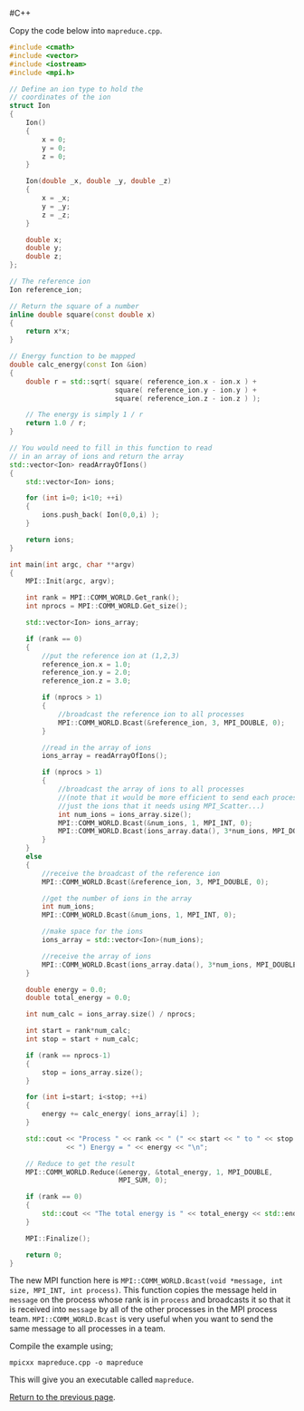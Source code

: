 #C++

Copy the code below into `mapreduce.cpp`.

```c++
#include <cmath>
#include <vector>
#include <iostream>
#include <mpi.h>

// Define an ion type to hold the
// coordinates of the ion
struct Ion
{
    Ion()
    {
        x = 0;
        y = 0;
        z = 0;
    }

    Ion(double _x, double _y, double _z)
    {
        x = _x;
        y = _y;
        z = _z;
    }

    double x;
    double y;
    double z;
};

// The reference ion
Ion reference_ion;

// Return the square of a number
inline double square(const double x)
{
    return x*x;
}

// Energy function to be mapped
double calc_energy(const Ion &ion)
{
    double r = std::sqrt( square( reference_ion.x - ion.x ) + 
                          square( reference_ion.y - ion.y ) +
                          square( reference_ion.z - ion.z ) );

    // The energy is simply 1 / r
    return 1.0 / r;
}

// You would need to fill in this function to read
// in an array of ions and return the array
std::vector<Ion> readArrayOfIons()
{
    std::vector<Ion> ions;

    for (int i=0; i<10; ++i)
    {
        ions.push_back( Ion(0,0,i) );
    }

    return ions;
}

int main(int argc, char **argv)
{
    MPI::Init(argc, argv);

    int rank = MPI::COMM_WORLD.Get_rank();
    int nprocs = MPI::COMM_WORLD.Get_size();

    std::vector<Ion> ions_array;

    if (rank == 0)
    {
        //put the reference ion at (1,2,3)
        reference_ion.x = 1.0;
        reference_ion.y = 2.0;
        reference_ion.z = 3.0;

        if (nprocs > 1)
        { 
            //broadcast the reference ion to all processes
            MPI::COMM_WORLD.Bcast(&reference_ion, 3, MPI_DOUBLE, 0);
        }

        //read in the array of ions
        ions_array = readArrayOfIons();

        if (nprocs > 1)
        {
            //broadcast the array of ions to all processes
            //(note that it would be more efficient to send each process
            //just the ions that it needs using MPI_Scatter...)
            int num_ions = ions_array.size();
            MPI::COMM_WORLD.Bcast(&num_ions, 1, MPI_INT, 0);
            MPI::COMM_WORLD.Bcast(ions_array.data(), 3*num_ions, MPI_DOUBLE, 0);
        }
    }
    else
    {
        //receive the broadcast of the reference ion
        MPI::COMM_WORLD.Bcast(&reference_ion, 3, MPI_DOUBLE, 0);

        //get the number of ions in the array
        int num_ions;
        MPI::COMM_WORLD.Bcast(&num_ions, 1, MPI_INT, 0);

        //make space for the ions
        ions_array = std::vector<Ion>(num_ions);

        //receive the array of ions
        MPI::COMM_WORLD.Bcast(ions_array.data(), 3*num_ions, MPI_DOUBLE, 0);
    }

    double energy = 0.0;
    double total_energy = 0.0;

    int num_calc = ions_array.size() / nprocs;

    int start = rank*num_calc;
    int stop = start + num_calc;

    if (rank == nprocs-1)
    {
        stop = ions_array.size();
    }

    for (int i=start; i<stop; ++i)
    {
        energy += calc_energy( ions_array[i] );
    }

    std::cout << "Process " << rank << " (" << start << " to " << stop
              << ") Energy = " << energy << "\n"; 

    // Reduce to get the result
    MPI::COMM_WORLD.Reduce(&energy, &total_energy, 1, MPI_DOUBLE, 
                           MPI_SUM, 0);

    if (rank == 0)
    {
        std::cout << "The total energy is " << total_energy << std::endl;
    }

    MPI::Finalize();

    return 0;
}
```

The new MPI function here is 
`MPI::COMM_WORLD.Bcast(void *message, int size, MPI_INT, int process)`. 
This function copies the message held in `message` on the process whose 
rank is in `process` and broadcasts it so that it is received into `message` 
by all of the other processes in the MPI process team. 
`MPI::COMM_WORLD.Bcast` is very useful when you want to send the same 
message to all processes in a team.

Compile the example using;

    mpicxx mapreduce.cpp -o mapreduce

This will give you an executable called `mapreduce`.

[Return to the previous page](mapreduce.md).

